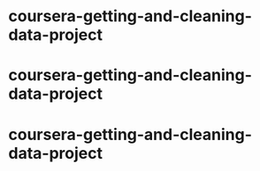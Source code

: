 # coursera-getting-and-cleaning-data-project
# coursera-getting-and-cleaning-data-project
# coursera-getting-and-cleaning-data-project
